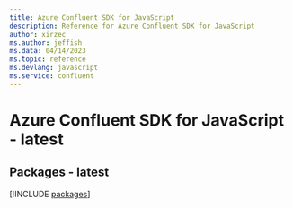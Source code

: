```yaml
---
title: Azure Confluent SDK for JavaScript
description: Reference for Azure Confluent SDK for JavaScript
author: xirzec
ms.author: jeffish
ms.data: 04/14/2023
ms.topic: reference
ms.devlang: javascript
ms.service: confluent
---
```

# Azure Confluent SDK for JavaScript - latest
## Packages - latest
[!INCLUDE [packages](confluent-index.md)]
